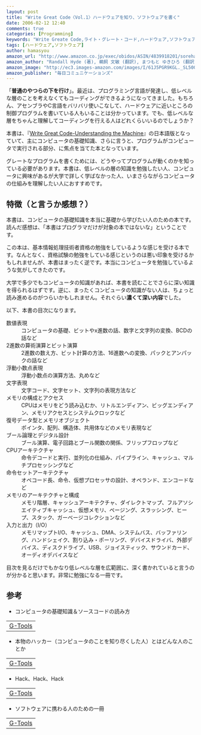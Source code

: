 ```yaml
---
layout: post
title: "Write Great Code〈Vol.1〉ハードウェアを知り、ソフトウェアを書く"
date: 2006-02-12 12:40
comments: true
categories: [Programming]
keywords: "Write Greate Code,ライト・グレート・コード,ハードウェア,ソフトウェア"
tags: [ハードウェア,ソフトウェア]
author: hamasyou
amazon_url: "http://www.amazon.co.jp/exec/obidos/ASIN/4839918201/sorehabooks-22/250-8893783-2139434?%5Fencoding=UTF8&camp=247&link%5Fcode=xm2"
amazon_author: "Randall Hyde (著), 鵜飼 文敏 (翻訳), まつもと ゆきひろ (翻訳), 後藤 正徳 (翻訳), トップスタジオ (翻訳)"
amazon_image: "http://ec3.images-amazon.com/images/I/61J5PGR9KGL._SL500_AA300_.jpg"
amazon_publisher: "毎日コミュニケーションズ"
---
```


「<strong>普通のやつらの下を行け</strong>」。最近は、プログラミング言語が発達し、低レベルな層のことを考えなくてもコーディングができるようになってきました。もちろん、アセンブラやC言語をバリバリ使いこなして、ハードウェアに近いところの制御プログラムを書いている人もいることは分かっています。でも、低レベルな層をちゃんと理解してコーディングを行える人はどれくらいいるのでしょうか？

本書は、『<a href="http://www.amazon.co.jp/exec/obidos/ASIN/1593270038/sorehabooks-22/250-8893783-2139434?%5Fencoding=UTF8&camp=247&link%5Fcode=xm2" rel="external nofollow">Write Great Code-Understanding the Machine</a>』の日本語版となっていて、主にコンピュータの基礎知識、さらに言うと、プログラムがコンピュータで実行される部分、に焦点を当てた本となっています。

グレートなプログラムを書くためには、どうやってプログラムが動くのかを知っている必要があります。本書は、低レベルの層の知識を勉強したい人、コンピュータに興味があるが大学で詳しく学ばなかった人、いまさらながらコンピュータの仕組みを理解したい人におすすめです。


<!-- more -->

<h2>特徴（と言うか感想？）</h2>

本書は、コンピュータの基礎知識を本当に基礎から学びたい人のための本です。読んだ感想は、「本書はプログラマだけが対象の本ではないな」ということです。

この本は、基本情報処理技術者資格の勉強をしているような感じを受ける本です。なんとなく、資格試験の勉強をしている感じというのは悪い印象を受けるかもしれませんが、本書はまったく逆です。本当にコンピュータを勉強しているような気がしてきたのです。

大学で多少でもコンピュータの知識があれば、本書を読むことでさらに深い知識を得られるはずです。逆に、まったくコンピュータの知識がない人は、ちょっと読み進めるのがつらいかもしれません。それぐらい<strong>濃くて深い内容</strong>でした。

以下、本書の目次になります。

<dl>
<dt>数値表現</dt><dd>コンピュータの基礎、ビットやx進数の話、数字と文字列の変換、BCDの話など</dd>
<dt>2進数の算術演算とビット演算</dt><dd>2進数の数え方、ビット計算の方法、16進数への変換、パックとアンパックの話など</dd>
<dt>浮動小数点表現</dt><dd>浮動小数点の演算方法、丸めなど</dd>
<dt>文字表現</dt><dd>文字コード、文字セット、文字列の表現方法など</dd>
<dt>メモリの構成とアクセス</dt><dd>CPUはメモリをどう読み込むか、リトルエンディアン、ビッグエンディアン、メモリアクセスとシステムクロックなど</dd>
<dt>復号データ型とメモリオブジェクト</dt><dd>ポインタ、配列、構造体、共用体などのメモリ表現など</dd>
<dt>ブール論理とデジタル設計</dt><dd>ブール演算、電子回路とブール関数の関係、フリップフロップなど</dd>
<dt>CPUアーキテクチャ</dt><dd>命令デコードと実行、並列化の仕組み、パイプライン、キャッシュ、マルチプロセッシングなど</dd>
<dt>命令セットアーキテクチャ</dt><dd>オペコード長、命令、仮想プロセッサの設計、オペランド、エンコードなど</dd>
<dt>メモリのアーキテクチャと構成</dt><dd>メモリ階層、キャッシュアーキテクチャ、ダイレクトマップ、フルアソシエイティブキャッシュ、仮想メモリ、ページング、スラッシング、ヒープ、スタック、ガーベージコレクションなど</dd>
<dt>入力と出力（I/O）</dt><dd>メモリマップトI/O、キャッシュ、DMA、システムバス、バッファリング、ハンドシェイク、割り込み・ポーリング、デバイスドライバ、外部デバイス、ディスクドライブ、USB、ジョイスティック、サウンドカード、オーディオデバイスなど</dd>
</dl>

目次を見るだけでもかなり低レベルな層を広範囲に、深く書かれていると言うのが分かると思います。非常に勉強になる一冊です。

<h2>参考</h2>

+ コンピュータの基礎知識＆ソースコードの読み方
<div class="rakuten"><table width="400" border="0" cellpadding="5"><tr><td colspan="2" ><a href="http://www.amazon.co.jp/exec/obidos/ASIN/4839912653/sorehabooks-22/ref=nosim/" rel="external nofollow">G-Tools</a></font></td></tr></table></div>

+ 本物のハッカー（コンピュータのことを知り尽くした人）とはどんな人のことか
<div class="rakuten"><table width="400"  border="0" cellpadding="5"><tr><td colspan="2" ><a href="http://www.amazon.co.jp/exec/obidos/ASIN/4274065979/sorehabooks-22/ref=nosim/" rel="external nofollow">G-Tools</a></font></td></tr></table></div>

+ Hack、Hack、Hack
<div class="rakuten"><table width="400" border="0" cellpadding="5"><tr><td colspan="2" ><a href="http://www.amazon.co.jp/exec/obidos/ASIN/4434046683/sorehabooks-22/ref=nosim/" rel="external nofollow">G-Tools</a></font></td></tr></table></div>

+ ソフトウェアに携わる人のための一冊
<div class="rakuten"><table width="400"  border="0" cellpadding="5"><tr><td colspan="2" ><a href="http://www.amazon.co.jp/exec/obidos/ASIN/4274066304/sorehabooks-22/ref=nosim/" rel="external nofollow">G-Tools</a></font></td></tr></table></div>




